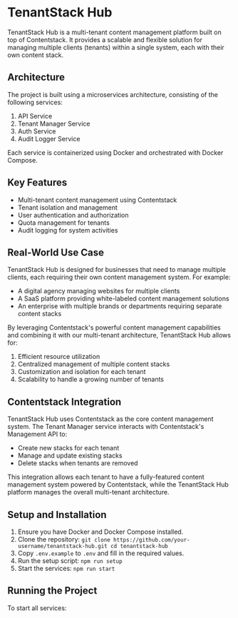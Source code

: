 # TenantStack Hub

TenantStack Hub is a multi-tenant content management platform built on top of Contentstack. It provides a scalable and flexible solution for managing multiple clients (tenants) within a single system, each with their own content stack.

## Architecture

The project is built using a microservices architecture, consisting of the following services:

1. API Service
2. Tenant Manager Service
3. Auth Service
4. Audit Logger Service

Each service is containerized using Docker and orchestrated with Docker Compose.

## Key Features

- Multi-tenant content management using Contentstack
- Tenant isolation and management
- User authentication and authorization
- Quota management for tenants
- Audit logging for system activities

## Real-World Use Case

TenantStack Hub is designed for businesses that need to manage multiple clients, each requiring their own content management system. For example:

- A digital agency managing websites for multiple clients
- A SaaS platform providing white-labeled content management solutions
- An enterprise with multiple brands or departments requiring separate content stacks

By leveraging Contentstack's powerful content management capabilities and combining it with our multi-tenant architecture, TenantStack Hub allows for:

1. Efficient resource utilization
2. Centralized management of multiple content stacks
3. Customization and isolation for each tenant
4. Scalability to handle a growing number of tenants

## Contentstack Integration

TenantStack Hub uses Contentstack as the core content management system. The Tenant Manager service interacts with Contentstack's Management API to:

- Create new stacks for each tenant
- Manage and update existing stacks
- Delete stacks when tenants are removed

This integration allows each tenant to have a fully-featured content management system powered by Contentstack, while the TenantStack Hub platform manages the overall multi-tenant architecture.

## Setup and Installation

1. Ensure you have Docker and Docker Compose installed.
2. Clone the repository:   ```
   git clone https://github.com/your-username/tenantstack-hub.git
   cd tenantstack-hub   ```
3. Copy `.env.example` to `.env` and fill in the required values.
4. Run the setup script:   ```
   npm run setup   ```
5. Start the services:   ```
   npm run start   ```

## Running the Project

To start all services:
